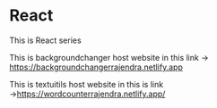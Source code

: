 # React
This is  React series 

This is backgroundchanger host website in this link → https://backgroundchangerrajendra.netlify.app

This is textuitils host website in this is link →https://wordcounterrajendra.netlify.app/
